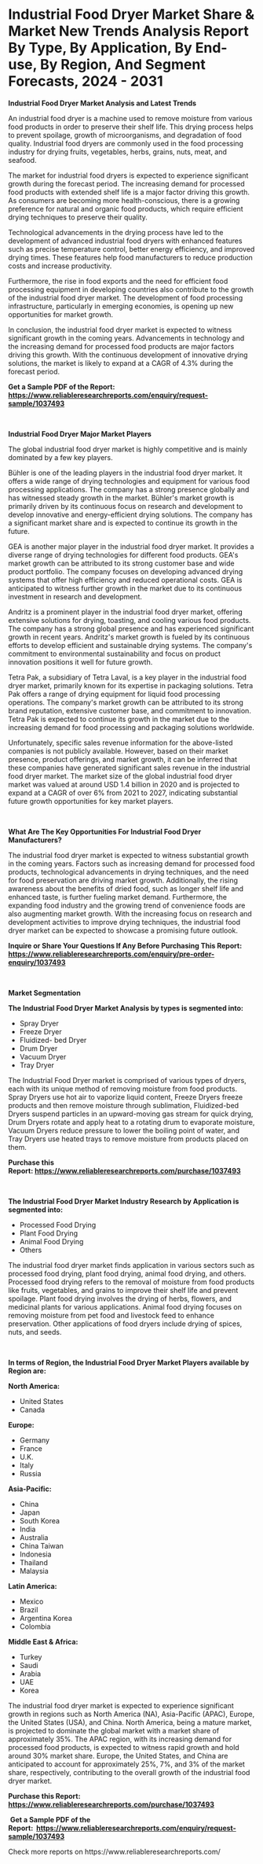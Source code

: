 <p><h1>Industrial Food Dryer Market Share & Market New Trends Analysis Report By Type, By Application, By End-use, By Region, And Segment Forecasts, 2024 - 2031</h1></p><p><strong>Industrial Food Dryer Market Analysis and Latest Trends</strong></p>
<p><p>An industrial food dryer is a machine used to remove moisture from various food products in order to preserve their shelf life. This drying process helps to prevent spoilage, growth of microorganisms, and degradation of food quality. Industrial food dryers are commonly used in the food processing industry for drying fruits, vegetables, herbs, grains, nuts, meat, and seafood.</p><p>The market for industrial food dryers is expected to experience significant growth during the forecast period. The increasing demand for processed food products with extended shelf life is a major factor driving this growth. As consumers are becoming more health-conscious, there is a growing preference for natural and organic food products, which require efficient drying techniques to preserve their quality.</p><p>Technological advancements in the drying process have led to the development of advanced industrial food dryers with enhanced features such as precise temperature control, better energy efficiency, and improved drying times. These features help food manufacturers to reduce production costs and increase productivity.</p><p>Furthermore, the rise in food exports and the need for efficient food processing equipment in developing countries also contribute to the growth of the industrial food dryer market. The development of food processing infrastructure, particularly in emerging economies, is opening up new opportunities for market growth.</p><p>In conclusion, the industrial food dryer market is expected to witness significant growth in the coming years. Advancements in technology and the increasing demand for processed food products are major factors driving this growth. With the continuous development of innovative drying solutions, the market is likely to expand at a CAGR of 4.3% during the forecast period.</p></p>
<p><strong>Get a Sample PDF of the Report:&nbsp; <a href="https://www.reliableresearchreports.com/enquiry/request-sample/1037493">https://www.reliableresearchreports.com/enquiry/request-sample/1037493</a></strong></p>
<p>&nbsp;</p>
<p><strong>Industrial Food Dryer Major Market Players</strong></p>
<p><p>The global industrial food dryer market is highly competitive and is mainly dominated by a few key players. </p><p>Bühler is one of the leading players in the industrial food dryer market. It offers a wide range of drying technologies and equipment for various food processing applications. The company has a strong presence globally and has witnessed steady growth in the market. Bühler's market growth is primarily driven by its continuous focus on research and development to develop innovative and energy-efficient drying solutions. The company has a significant market share and is expected to continue its growth in the future.</p><p>GEA is another major player in the industrial food dryer market. It provides a diverse range of drying technologies for different food products. GEA's market growth can be attributed to its strong customer base and wide product portfolio. The company focuses on developing advanced drying systems that offer high efficiency and reduced operational costs. GEA is anticipated to witness further growth in the market due to its continuous investment in research and development.</p><p>Andritz is a prominent player in the industrial food dryer market, offering extensive solutions for drying, toasting, and cooling various food products. The company has a strong global presence and has experienced significant growth in recent years. Andritz's market growth is fueled by its continuous efforts to develop efficient and sustainable drying systems. The company's commitment to environmental sustainability and focus on product innovation positions it well for future growth.</p><p>Tetra Pak, a subsidiary of Tetra Laval, is a key player in the industrial food dryer market, primarily known for its expertise in packaging solutions. Tetra Pak offers a range of drying equipment for liquid food processing operations. The company's market growth can be attributed to its strong brand reputation, extensive customer base, and commitment to innovation. Tetra Pak is expected to continue its growth in the market due to the increasing demand for food processing and packaging solutions worldwide.</p><p>Unfortunately, specific sales revenue information for the above-listed companies is not publicly available. However, based on their market presence, product offerings, and market growth, it can be inferred that these companies have generated significant sales revenue in the industrial food dryer market. The market size of the global industrial food dryer market was valued at around USD 1.4 billion in 2020 and is projected to expand at a CAGR of over 6% from 2021 to 2027, indicating substantial future growth opportunities for key market players.</p></p>
<p>&nbsp;</p>
<p><strong>What Are The Key Opportunities For Industrial Food Dryer Manufacturers?</strong></p>
<p><p>The industrial food dryer market is expected to witness substantial growth in the coming years. Factors such as increasing demand for processed food products, technological advancements in drying techniques, and the need for food preservation are driving market growth. Additionally, the rising awareness about the benefits of dried food, such as longer shelf life and enhanced taste, is further fueling market demand. Furthermore, the expanding food industry and the growing trend of convenience foods are also augmenting market growth. With the increasing focus on research and development activities to improve drying techniques, the industrial food dryer market can be expected to showcase a promising future outlook.</p></p>
<p><strong>Inquire or Share Your Questions If Any Before Purchasing This Report: <a href="https://www.reliableresearchreports.com/enquiry/pre-order-enquiry/1037493">https://www.reliableresearchreports.com/enquiry/pre-order-enquiry/1037493</a></strong></p>
<p>&nbsp;</p>
<p><strong>Market Segmentation</strong></p>
<p><strong>The Industrial Food Dryer Market Analysis by types is segmented into:</strong></p>
<p><ul><li>Spray Dryer</li><li>Freeze Dryer</li><li>Fluidized- bed Dryer</li><li>Drum Dryer</li><li>Vacuum Dryer</li><li>Tray Dryer</li></ul></p>
<p><p>The Industrial Food Dryer market is comprised of various types of dryers, each with its unique method of removing moisture from food products. Spray Dryers use hot air to vaporize liquid content, Freeze Dryers freeze products and then remove moisture through sublimation, Fluidized-bed Dryers suspend particles in an upward-moving gas stream for quick drying, Drum Dryers rotate and apply heat to a rotating drum to evaporate moisture, Vacuum Dryers reduce pressure to lower the boiling point of water, and Tray Dryers use heated trays to remove moisture from products placed on them.</p></p>
<p><strong>Purchase this Report:&nbsp;<a href="https://www.reliableresearchreports.com/purchase/1037493">https://www.reliableresearchreports.com/purchase/1037493</a></strong></p>
<p>&nbsp;</p>
<p><strong>The Industrial Food Dryer Market Industry Research by Application is segmented into:</strong></p>
<p><ul><li>Processed Food Drying</li><li>Plant Food Drying</li><li>Animal Food Drying</li><li>Others</li></ul></p>
<p><p>The industrial food dryer market finds application in various sectors such as processed food drying, plant food drying, animal food drying, and others. Processed food drying refers to the removal of moisture from food products like fruits, vegetables, and grains to improve their shelf life and prevent spoilage. Plant food drying involves the drying of herbs, flowers, and medicinal plants for various applications. Animal food drying focuses on removing moisture from pet food and livestock feed to enhance preservation. Other applications of food dryers include drying of spices, nuts, and seeds.</p></p>
<p>&nbsp;</p>
<p><strong>In terms of Region, the Industrial Food Dryer Market Players available by Region are:</strong></p>
<p>
    <p> <strong> North America: </strong>
        <ul>
            <li>United States</li>
            <li>Canada</li>
        </ul>
        </p> 
    <p> <strong> Europe: </strong>
        <ul>
            <li>Germany</li>
            <li>France</li>
            <li>U.K.</li>
            <li>Italy</li>
            <li>Russia</li>
        </ul>
        </p> 
    <p> <strong> Asia-Pacific: </strong>
        <ul>
            <li>China</li>
            <li>Japan</li>
            <li>South Korea</li>
            <li>India</li>
            <li>Australia</li>
            <li>China Taiwan</li>
            <li>Indonesia</li>
            <li>Thailand</li>
            <li>Malaysia</li>
        </ul>
        </p> 
    <p> <strong> Latin America: </strong>
        <ul>
            <li>Mexico</li>
            <li>Brazil</li>
            <li>Argentina Korea</li>
            <li>Colombia</li>
        </ul>
        </p> 
    <p> <strong> Middle East & Africa: </strong>
        <ul>
            <li>Turkey</li>
            <li>Saudi</li>
            <li>Arabia</li>
            <li>UAE</li>
            <li>Korea</li>
        </ul>
    </p>
    </p>
<p><p>The industrial food dryer market is expected to experience significant growth in regions such as North America (NA), Asia-Pacific (APAC), Europe, the United States (USA), and China. North America, being a mature market, is projected to dominate the global market with a market share of approximately 35%. The APAC region, with its increasing demand for processed food products, is expected to witness rapid growth and hold around 30% market share. Europe, the United States, and China are anticipated to account for approximately 25%, 7%, and 3% of the market share, respectively, contributing to the overall growth of the industrial food dryer market.</p></p>
<p><strong>Purchase this Report: <a href="https://www.reliableresearchreports.com/purchase/1037493">https://www.reliableresearchreports.com/purchase/1037493</a></strong></p>
<p>&nbsp;<strong>Get a Sample PDF of the Report:&nbsp;&nbsp;<a href="https://www.reliableresearchreports.com/enquiry/request-sample/1037493">https://www.reliableresearchreports.com/enquiry/request-sample/1037493</a></strong></p>
<p><strong></strong></p>
<p>Check more reports on https://www.reliableresearchreports.com/</p>